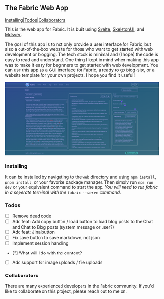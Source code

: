 ## The Fabric Web App
[Installing](#Installing)|[Todos](#Todos)|[Collaborators](#Collaborators)

This is the web app for Fabric. It is built using [Svelte](https://svelte.dev/), [SkeletonUI](https://skeleton.dev/), and [Mdsvex](https://mdsvex.pngwn.io/). 

The goal of this app is to not only provide a user interface for Fabric, but also a out-of-the-box website for those who want to get started with web development or blogging. The tech stack is minimal and (I hope) the code is easy to read and understand. One thing I kept in mind when making this app was to make it easy for beginners to get started with web development. You can use this app as a GUI interface for Fabric, a ready to go blog-site, or a website template for your own projects. I hope you find it useful!

![Preview](static/image.png)

### Installing
It can be installed by navigating to the `web` directory and using `npm install`, `pnpm install`, or your favorite package manager. Then simply run `npm run dev` or your equivalent command to start the app. *You will need to run fabric in a seperate terminal with the `fabric --serve` command.*

### Todos
- [ ] Remove dead code
- [ ] Add feat: Add copy button / load button to load blog posts to the Chat and Chat to Blog posts (system message or user?)
- [ ] Add feat: Jina button
- [ ] Fix save button to save markdown, not json
- [ ] Implement session handling
- [?] What will I do with the context?
- [ ] Add support for image uploads / file uploads

### Collaborators
There are many experienced developers in the Fabric community. If you'd like to collaborate on this project, please reach out to me on.
